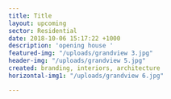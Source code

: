 ```yaml
---
title: Title
layout: upcoming
sector: Residential
date: 2018-10-06 15:17:22 +1000
description: 'opening house '
featured-img: "/uploads/grandview 3.jpg"
header-img: "/uploads/grandview 5.jpg"
created: branding, interiors, architecture
horizontal-img1: "/uploads/grandview 6.jpg"

---
```

